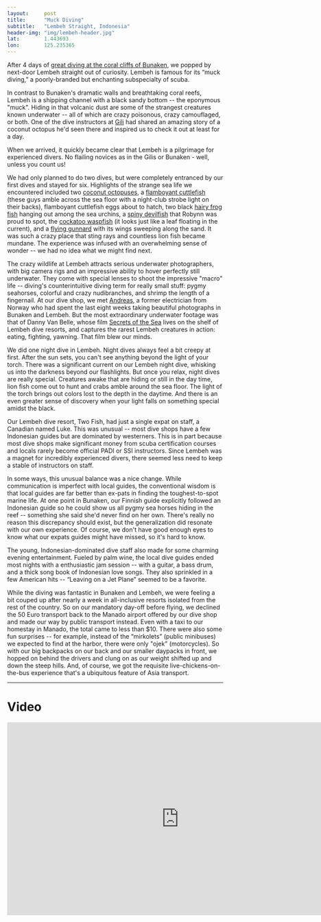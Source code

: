 ```yaml
---
layout: 	post
title:  	"Muck Diving"
subtitle:   "Lembeh Straight, Indonesia"
header-img: "img/lembeh-header.jpg"
lat: 		1.443693
lon: 		125.235365
---
```


After 4 days of [great diving at the coral cliffs of Bunaken](/steffen-adventures/2015/06/14/bunaken/), we popped by next-door Lembeh straight out of curiosity. Lembeh is famous for its “muck diving,” a poorly-branded but enchanting subspecialty of scuba. 

In contrast to Bunaken's dramatic walls and breathtaking coral reefs, Lembeh is a shipping channel with a black sandy bottom -- the eponymous "muck". Hiding in that volcanic dust are some of the strangest creatures known underwater -- all of which are crazy poisonous, crazy camouflaged, or both. One of the dive instructors at [Gili](/steffen-adventures/2015/06/06/gili-air/) had shared an amazing story of a coconut octopus he'd seen there and inspired us to check it out at least for a day. 

When we arrived, it quickly became clear that Lembeh is a pilgrimage for experienced divers. No flailing novices as in the Gilis or Bunaken - well, unless you count us! 

We had only planned to do two dives, but were completely entranced by our first dives and stayed for six.  Highlights of the strange sea life we encountered included two [coconut octopuses](https://www.youtube.com/watch?v=biuoagnGCFQ), a [flamboyant cuttlefish](https://www.youtube.com/watch?v=51jB8YljliM) (these guys amble across the sea floor with a night-club strobe light on their backs), flamboyant cuttlefish eggs about to hatch, two black [hairy frog fish](https://www.youtube.com/watch?v=PdraXh9Jhwc) hanging out among the sea urchins, a [spiny devilfish](https://www.flickr.com/photos/andivoeltz/4530852436) that Robynn was proud to spot, the [cockatoo waspfish](https://www.google.com/search?q=cockatoo+waspfish&source=lnms&tbm=isch&sa=X&ei=wYyOVfCsHNK8uATYr4KQDw&ved=0CAgQ_AUoAg&biw=1130&bih=631) (it looks just like a leaf floating in the current), and a [flying gunnard](https://en.wikipedia.org/wiki/Dactylopteridae#/media/File:Flughahn.jpg) with its wings sweeping along the sand. It was such a crazy place that sting rays and countless lion fish became mundane. The experience was infused with an overwhelming sense of wonder -- we had no idea what we might find next.

The crazy wildlife at Lembeh attracts serious underwater photographers, with big camera rigs and an impressive ability to hover perfectly still underwater. They come with special lenses to shoot the impressive "macro" life -- diving's counterintuitive diving term for really small stuff: pygmy seahorses, colorful and crazy nudibranches, and shrimp the length of a fingernail. At our dive shop, we met [Andreas](https://www.facebook.com/andreas.berntsen.56?fref=browse_search), a former electrician from Norway who had spent the last eight weeks taking beautiful photographs in Bunaken and Lembeh. But the most extraordinary underwater footage was that of Danny Van Belle, whose film [Secrets of the Sea](https://www.youtube.com/watch?v=6768GI4iM7Y) lives on the shelf of Lembeh dive resorts, and captures the rarest Lembeh creatures in action: eating, fighting, yawning. That film blew our minds.

We did one night dive in Lembeh. Night dives always feel a bit creepy at first. After the sun sets, you can't see anything beyond the light of your torch. There was a significant current on our Lembeh night dive, whisking us into the darkness beyond our flashlights. But once you relax, night dives are really special. Creatures awake that are hiding or still in the day time, lion fish come out to hunt and crabs amble around the sea floor. The light of the torch brings out colors lost to the depth in the daytime. And there is an even greater sense of discovery when your light falls on something special amidst the black.

Our Lembeh dive resort, Two Fish, had just a single expat on staff, a Canadian named Luke. This was unusual -- most dive shops have a few Indonesian guides but are dominated by westerners.  This is in part because most dive shops make significant money from scuba certification courses and locals rarely become official PADI or SSI instructors. Since Lembeh was a magnet for incredibly experienced divers, there seemed less need to keep a stable of instructors on staff.

In some ways, this unusual balance was a nice change. While communication is imperfect with local guides, the conventional wisdom is that local guides are far better than ex-pats in finding the toughest-to-spot marine life. At one point in Bunaken, our Finnish guide explicitly followed an Indonesian guide so he could show us all pygmy sea horses hiding in the reef -- something she said she'd never find on her own. There's really no reason this discrepancy should exist, but the generalization did resonate with our own experience. Of course, we don't have good enough eyes to know what our expats guides might have missed, so it's hard to know. 

The young, Indonesian-dominated dive staff also made for some charming evening entertainment. Fueled by palm wine, the local dive guides ended most nights with a enthusiastic jam session -- with a guitar, a bass drum, and a thick song book of Indonesian love songs. They also sprinkled in a few American hits -- “Leaving on a Jet Plane” seemed to be a favorite.

While the diving was fantastic in Bunaken and Lembeh, we were feeling a bit couped up after nearly a week in all-inclusive resorts isolated from the rest of the country. So on our mandatory day-off before flying, we declined the 50 Euro transport back to the Manado airport offered by our dive shop and made our way by public transport instead. Even with a taxi to our homestay in Manado, the total came to less than $10. There were also some fun surprises -- for example, instead of the “mirkolets” (public minibuses) we expected to find at the harbor, there were only "ojek" (motorcycles). So with our big backpacks on our back and our smaller daypacks in front, we hopped on behind the drivers and clung on as our weight shifted up and down the steep hills. And, of course, we got the requisite live-chickens-on-the-bus experience that's a ubiquitous feature of Asia transport.

---

# Video

<iframe src="https://player.vimeo.com/video/132885301?title=0&byline=0&portrait=0" width="800" height="450" frameborder="0" webkitallowfullscreen mozallowfullscreen allowfullscreen></iframe>





